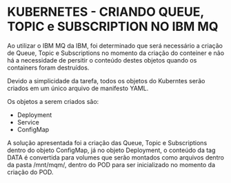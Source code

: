 # KUBERNETES - CRIANDO QUEUE, TOPIC e SUBSCRIPTION NO IBM MQ

Ao utilizar o IBM MQ da IBM, foi determinado que será necessário a criação de Queue, Topic e Subscriptions no momento da criação do conteiner e não há a necessidade de persitir o conteúdo destes objetos quando os containers foram destruídos.

Devido a simplicidade da tarefa, todos os objetos do Kuberntes serão criados em um único arquivo de manifesto YAML.

Os objetos a serem criados são:

* Deployment
* Service
* ConfigMap

A solução apresentada foi a criação das Queue, Topic e Subscriptions dentro do objeto ConfigMap, já no objeto Deployment, o conteúdo da tag DATA é convertida para volumes que serão montados como arquivos dentro da pasta /mnt/mqm/, dentro do POD para ser inicializado no momento da criação do POD.
